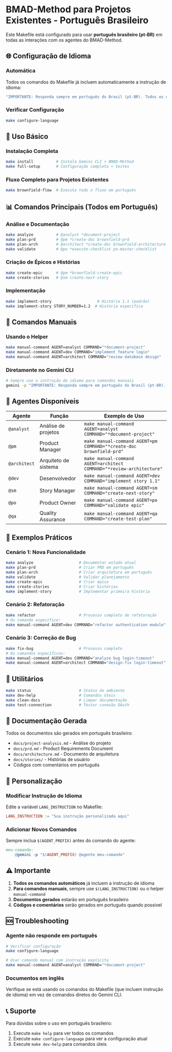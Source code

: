 # BMAD-Method para Projetos Existentes - Português Brasileiro

Este Makefile está configurado para usar **português brasileiro (pt-BR)** em todas as interações com os agentes do BMAD-Method.

## 🌐 Configuração de Idioma

### Automática
Todos os comandos do Makefile já incluem automaticamente a instrução de idioma:
```bash
"IMPORTANTE: Responda sempre em português do Brasil (pt-BR). Todos os documentos, códigos, comentários e explicações devem estar em português brasileiro. Use terminologia técnica em português quando possível."
```

### Verificar Configuração
```bash
make configure-language
```

## 🚀 Uso Básico

### Instalação Completa
```bash
make install          # Instala Gemini CLI + BMAD-Method
make full-setup       # Configuração completa + testes
```

### Fluxo Completo para Projetos Existentes
```bash
make brownfield-flow  # Executa todo o fluxo em português
```

## 📊 Comandos Principais (Todos em Português)

### Análise e Documentação
```bash
make analyze          # @analyst *document-project
make plan-prd         # @pm *create-doc brownfield-prd
make plan-arch        # @architect *create-doc brownfield-architecture
make validate         # @po *execute-checklist po-master-checklist
```

### Criação de Épicos e Histórias
```bash
make create-epic      # @pm *brownfield-create-epic
make create-stories   # @sm create-next-story
```

### Implementação
```bash
make implement-story                    # História 1.1 (padrão)
make implement-story STORY_NUMBER=1.2  # História específica
```

## 🎯 Comandos Manuais

### Usando o Helper
```bash
make manual-command AGENT=analyst COMMAND="*document-project"
make manual-command AGENT=dev COMMAND="implement feature login"
make manual-command AGENT=architect COMMAND="review database design"
```

### Diretamente no Gemini CLI
```bash
# Sempre use a instrução de idioma para comandos manuais
gemini -p "IMPORTANTE: Responda sempre em português do Brasil (pt-BR). Todos os documentos, códigos, comentários e explicações devem estar em português brasileiro. Use terminologia técnica em português quando possível. @analyst *document-project"
```

## 🤖 Agentes Disponíveis

| Agente | Função | Exemplo de Uso |
|--------|--------|----------------|
| `@analyst` | Análise de projetos | `make manual-command AGENT=analyst COMMAND="*document-project"` |
| `@pm` | Product Manager | `make manual-command AGENT=pm COMMAND="*create-doc brownfield-prd"` |
| `@architect` | Arquiteto de sistema | `make manual-command AGENT=architect COMMAND="*review-architecture"` |
| `@dev` | Desenvolvedor | `make manual-command AGENT=dev COMMAND="implement story 1.1"` |
| `@sm` | Story Manager | `make manual-command AGENT=sm COMMAND="create-next-story"` |
| `@po` | Product Owner | `make manual-command AGENT=po COMMAND="validate epic"` |
| `@qa` | Quality Assurance | `make manual-command AGENT=qa COMMAND="create-test-plan"` |

## 📝 Exemplos Práticos

### Cenário 1: Nova Funcionalidade
```bash
make analyze                    # Documentar estado atual
make plan-prd                   # Criar PRD em português
make plan-arch                  # Criar arquitetura em português
make validate                   # Validar planejamento
make create-epic                # Criar épico
make create-stories             # Criar histórias
make implement-story            # Implementar primeira história
```

### Cenário 2: Refatoração
```bash
make refactor                   # Processo completo de refatoração
# Ou comando específico:
make manual-command AGENT=dev COMMAND="refactor authentication module"
```

### Cenário 3: Correção de Bug
```bash
make fix-bug                    # Processo completo
# Ou comandos específicos:
make manual-command AGENT=dev COMMAND="analyze bug login-timeout"
make manual-command AGENT=architect COMMAND="design-fix login-timeout"
```

## 🔧 Utilitários

```bash
make status                     # Status do ambiente
make dev-help                   # Comandos úteis
make clean-docs                 # Limpar documentação
make test-connection            # Testar conexão OAuth
```

## 📖 Documentação Gerada

Todos os documentos são gerados em português brasileiro:
- `docs/project-analysis.md` - Análise do projeto
- `docs/prd.md` - Product Requirements Document
- `docs/architecture.md` - Documento de arquitetura
- `docs/stories/` - Histórias de usuário
- Códigos com comentários em português

## 🎨 Personalização

### Modificar Instrução de Idioma
Edite a variável `LANG_INSTRUCTION` no Makefile:
```makefile
LANG_INSTRUCTION := "Sua instrução personalizada aqui"
```

### Adicionar Novos Comandos
Sempre inclua `$(AGENT_PREFIX)` antes do comando do agente:
```makefile
meu-comando:
	@gemini -p "$(AGENT_PREFIX) @agente meu-comando"
```

## ⚠️ Importante

1. **Todos os comandos automáticos** já incluem a instrução de idioma
2. **Para comandos manuais**, sempre use `$(LANG_INSTRUCTION)` ou o helper `manual-command`
3. **Documentos gerados** estarão em português brasileiro
4. **Códigos e comentários** serão gerados em português quando possível

## 🆘 Troubleshooting

### Agente não responde em português
```bash
# Verificar configuração
make configure-language

# Usar comando manual com instrução explícita
make manual-command AGENT=analyst COMMAND="*document-project"
```

### Documentos em inglês
Verifique se está usando os comandos do Makefile (que incluem instrução de idioma) em vez de comandos diretos do Gemini CLI.

## 📞 Suporte

Para dúvidas sobre o uso em português brasileiro:
1. Execute `make help` para ver todos os comandos
2. Execute `make configure-language` para ver a configuração atual
3. Execute `make dev-help` para comandos úteis